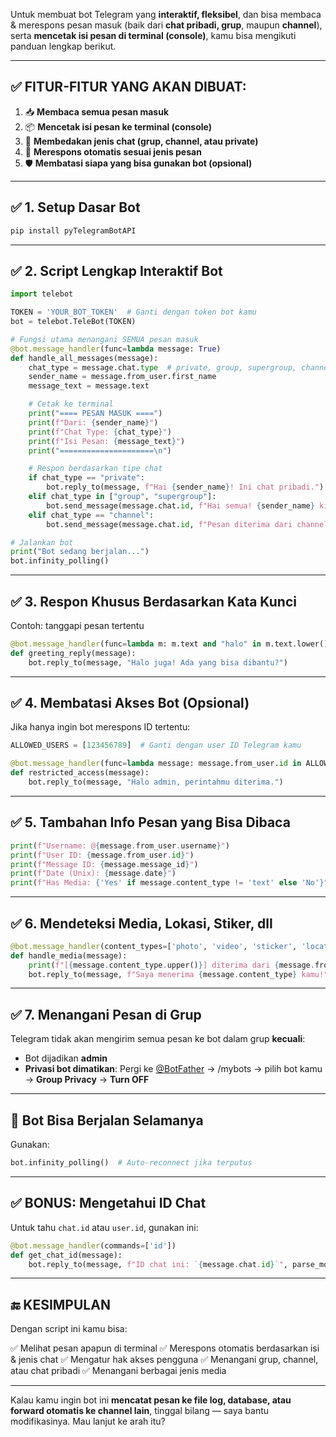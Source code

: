 Untuk membuat bot Telegram yang **interaktif, fleksibel**, dan bisa membaca & merespons pesan masuk (baik dari **chat pribadi, grup**, maupun **channel**), serta **mencetak isi pesan di terminal (console)**, kamu bisa mengikuti panduan lengkap berikut.

---

## ✅ FITUR-FITUR YANG AKAN DIBUAT:

1. 📥 **Membaca semua pesan masuk**
2. 📦 **Mencetak isi pesan ke terminal (console)**
3. 👥 **Membedakan jenis chat (grup, channel, atau private)**
4. 💬 **Merespons otomatis sesuai jenis pesan**
5. 🛡️ **Membatasi siapa yang bisa gunakan bot (opsional)**

---

## ✅ 1. **Setup Dasar Bot**

```bash
pip install pyTelegramBotAPI
```

---

## ✅ 2. **Script Lengkap Interaktif Bot**

```python
import telebot

TOKEN = 'YOUR_BOT_TOKEN'  # Ganti dengan token bot kamu
bot = telebot.TeleBot(TOKEN)

# Fungsi utama menangani SEMUA pesan masuk
@bot.message_handler(func=lambda message: True)
def handle_all_messages(message):
    chat_type = message.chat.type  # private, group, supergroup, channel
    sender_name = message.from_user.first_name
    message_text = message.text

    # Cetak ke terminal
    print("==== PESAN MASUK ====")
    print(f"Dari: {sender_name}")
    print(f"Chat Type: {chat_type}")
    print(f"Isi Pesan: {message_text}")
    print("=====================\n")

    # Respon berdasarkan tipe chat
    if chat_type == "private":
        bot.reply_to(message, f"Hai {sender_name}! Ini chat pribadi.")
    elif chat_type in ["group", "supergroup"]:
        bot.send_message(message.chat.id, f"Hai semua! {sender_name} kirim: {message_text}")
    elif chat_type == "channel":
        bot.send_message(message.chat.id, f"Pesan diterima dari channel.")

# Jalankan bot
print("Bot sedang berjalan...")
bot.infinity_polling()
```

---

## ✅ 3. **Respon Khusus Berdasarkan Kata Kunci**

Contoh: tanggapi pesan tertentu

```python
@bot.message_handler(func=lambda m: m.text and "halo" in m.text.lower())
def greeting_reply(message):
    bot.reply_to(message, "Halo juga! Ada yang bisa dibantu?")
```

---

## ✅ 4. **Membatasi Akses Bot (Opsional)**

Jika hanya ingin bot merespons ID tertentu:

```python
ALLOWED_USERS = [123456789]  # Ganti dengan user ID Telegram kamu

@bot.message_handler(func=lambda message: message.from_user.id in ALLOWED_USERS)
def restricted_access(message):
    bot.reply_to(message, "Halo admin, perintahmu diterima.")
```

---

## ✅ 5. **Tambahan Info Pesan yang Bisa Dibaca**

```python
print(f"Username: @{message.from_user.username}")
print(f"User ID: {message.from_user.id}")
print(f"Message ID: {message.message_id}")
print(f"Date (Unix): {message.date}")
print(f"Has Media: {'Yes' if message.content_type != 'text' else 'No'}")
```

---

## ✅ 6. **Mendeteksi Media, Lokasi, Stiker, dll**

```python
@bot.message_handler(content_types=['photo', 'video', 'sticker', 'location', 'document'])
def handle_media(message):
    print(f"[{message.content_type.upper()}] diterima dari {message.from_user.first_name}")
    bot.reply_to(message, f"Saya menerima {message.content_type} kamu!")
```

---

## ✅ 7. **Menangani Pesan di Grup**

Telegram tidak akan mengirim semua pesan ke bot dalam grup **kecuali**:

* Bot dijadikan **admin**
* **Privasi bot dimatikan**:
  Pergi ke [@BotFather](https://t.me/BotFather) → /mybots → pilih bot kamu → **Group Privacy** → **Turn OFF**

---

## 🔁 Bot Bisa Berjalan Selamanya

Gunakan:

```python
bot.infinity_polling()  # Auto-reconnect jika terputus
```

---

## ✅ BONUS: Mengetahui ID Chat

Untuk tahu `chat.id` atau `user.id`, gunakan ini:

```python
@bot.message_handler(commands=['id'])
def get_chat_id(message):
    bot.reply_to(message, f"ID chat ini: `{message.chat.id}`", parse_mode='Markdown')
```

---

## 🔚 KESIMPULAN

Dengan script ini kamu bisa:

✅ Melihat pesan apapun di terminal
✅ Merespons otomatis berdasarkan isi & jenis chat
✅ Mengatur hak akses pengguna
✅ Menangani grup, channel, atau chat pribadi
✅ Menangani berbagai jenis media

---

Kalau kamu ingin bot ini **mencatat pesan ke file log, database, atau forward otomatis ke channel lain**, tinggal bilang — saya bantu modifikasinya. Mau lanjut ke arah itu?

